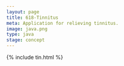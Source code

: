 ```yaml
---
layout: page
title: 618-Tinnitus
meta: Application for relieving tinnitus.
image: java.png
type: java
stage: concept
---
```


{% include tin.html %}

